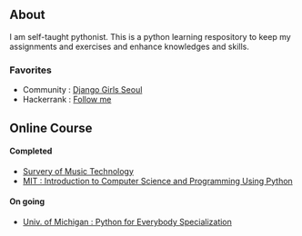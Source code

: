## About
I am self-taught pythonist. This is a python learning respository to keep my assignments and exercises and enhance knowledges and skills.  

### Favorites
- Community : [Django Girls Seoul](https://djangogirls.org/seoul/)
- Hackerrank : [Follow me](https://www.hackerrank.com/sujinlee)

## Online Course
#### Completed 
- [Survery of Music Technology](https://www.coursera.org/learn/music-technology)
- [MIT : Introduction to Computer Science and Programming Using Python](https://www.edx.org/course/introduction-computer-science-mitx-6-00-1x-6)

#### On going
- [Univ. of Michigan : Python for Everybody Specialization](https://www.coursera.org/specializations/python)

